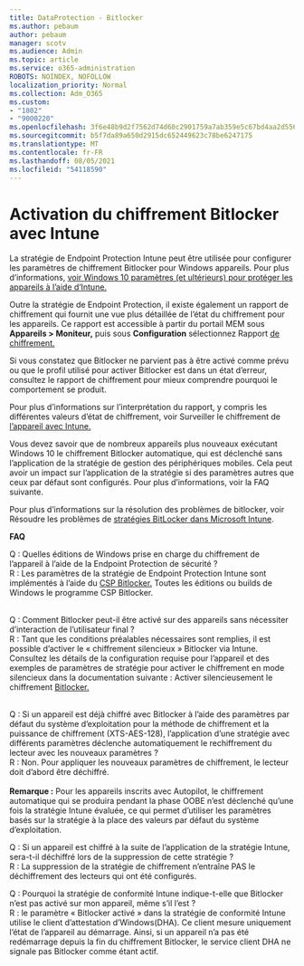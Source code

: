 ```yaml
---
title: DataProtection - Bitlocker
ms.author: pebaum
author: pebaum
manager: scotv
ms.audience: Admin
ms.topic: article
ms.service: o365-administration
ROBOTS: NOINDEX, NOFOLLOW
localization_priority: Normal
ms.collection: Adm_O365
ms.custom:
- "1802"
- "9000220"
ms.openlocfilehash: 3f6e48b9d2f7562d74d60c2901759a7ab359e5c67bd4aa2d556d941a41ab680c
ms.sourcegitcommit: b5f7da89a650d2915dc652449623c78be6247175
ms.translationtype: MT
ms.contentlocale: fr-FR
ms.lasthandoff: 08/05/2021
ms.locfileid: "54118590"
---
```

# <a name="enabling-bitlocker-encryption-with-intune"></a>Activation du chiffrement Bitlocker avec Intune

La stratégie de Endpoint Protection Intune peut être utilisée pour configurer les paramètres de chiffrement Bitlocker pour Windows appareils. Pour plus d’informations, [voir Windows 10 paramètres (et ultérieurs) pour protéger les appareils à l’aide d’Intune.](https://docs.microsoft.com/intune/endpoint-protection-windows-10#windows-encryption)

Outre la stratégie de Endpoint Protection, il existe également un rapport de chiffrement qui fournit une vue plus détaillée de l’état du chiffrement pour les appareils. Ce rapport est accessible à partir du portail MEM sous **Appareils > Moniteur,** puis sous **Configuration** sélectionnez Rapport [de chiffrement.](https://endpoint.microsoft.com/#blade/Microsoft_Intune_DeviceSettings/DevicesMonitorMenu/encryptionReport)

Si vous constatez que Bitlocker ne parvient pas à être activé comme prévu ou que le profil utilisé pour activer Bitlocker est dans un état d’erreur, consultez le rapport de chiffrement pour mieux comprendre pourquoi le comportement se produit.

Pour plus d’informations sur l’interprétation du rapport, y compris les différentes valeurs d’état de chiffrement, voir Surveiller le chiffrement de [l’appareil avec Intune.](https://docs.microsoft.com/mem/intune/protect/encryption-monitor)

Vous devez savoir que de nombreux appareils plus nouveaux exécutant Windows 10 le chiffrement Bitlocker automatique, qui est déclenché sans l’application de la stratégie de gestion des périphériques mobiles. Cela peut avoir un impact sur l’application de la stratégie si des paramètres autres que ceux par défaut sont configurés. Pour plus d’informations, voir la FAQ suivante.

Pour plus d’informations sur la résolution des problèmes de bitlocker, voir Résoudre les problèmes de [stratégies BitLocker dans Microsoft Intune](https://docs.microsoft.com/intune/protect/troubleshoot-bitlocker-policies).
 
 
**FAQ**

Q : Quelles éditions de Windows prise en charge du chiffrement de l’appareil à l’aide de la Endpoint Protection de sécurité ?<br>
R : Les paramètres de la stratégie de Endpoint Protection Intune sont implémentés à l’aide du [CSP Bitlocker.](https://docs.microsoft.com/windows/client-management/mdm/bitlocker-csp) Toutes les éditions ou builds de Windows le programme CSP Bitlocker. <br><br>

Q : Comment Bitlocker peut-il être activé sur des appareils sans nécessiter d’interaction de l’utilisateur final ?<br>
R : Tant que les conditions préalables nécessaires sont remplies, il est possible d’activer le « chiffrement silencieux » Bitlocker via Intune. Consultez les détails de la configuration requise pour l’appareil et des exemples de paramètres de stratégie pour activer le chiffrement en mode silencieux dans la documentation suivante : Activer silencieusement le chiffrement [Bitlocker.](https://docs.microsoft.com/mem/intune/protect/encrypt-devices#silently-enable-bitlocker-on-devices) <br><br>

Q : Si un appareil est déjà chiffré avec Bitlocker à l’aide des paramètres par défaut du système d’exploitation pour la méthode de chiffrement et la puissance de chiffrement (XTS-AES-128), l’application d’une stratégie avec différents paramètres déclenche automatiquement le rechiffrement du lecteur avec les nouveaux paramètres ?<br>
R : Non. Pour appliquer les nouveaux paramètres de chiffrement, le lecteur doit d’abord être déchiffré.<br><br>
**Remarque :** Pour les appareils inscrits avec Autopilot, le chiffrement automatique qui se produira pendant la phase OOBE n’est déclenché qu’une fois la stratégie Intune évaluée, ce qui permet d’utiliser les paramètres basés sur la stratégie à la place des valeurs par défaut du système d’exploitation.
 
Q : Si un appareil est chiffré à la suite de l’application de la stratégie Intune, sera-t-il déchiffré lors de la suppression de cette stratégie ?<br>
R : La suppression de la stratégie de chiffrement n’entraîne PAS le déchiffrement des lecteurs qui ont été configurés.
 
Q : Pourquoi la stratégie de conformité Intune indique-t-elle que Bitlocker n’est pas activé sur mon appareil, même s’il l’est ?<br>
R : le paramètre « Bitlocker activé » dans la stratégie de conformité Intune utilise le client d’attestation d’Windows(DHA). Ce client mesure uniquement l’état de l’appareil au démarrage. Ainsi, si un appareil n’a pas été redémarrage depuis la fin du chiffrement Bitlocker, le service client DHA ne signale pas Bitlocker comme étant actif.
 
 